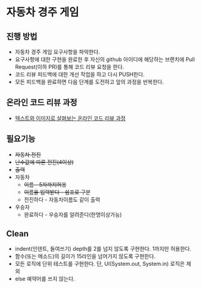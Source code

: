 
# 자동차 경주 게임
## 진행 방법
* 자동차 경주 게임 요구사항을 파악한다.
* 요구사항에 대한 구현을 완료한 후 자신의 github 아이디에 해당하는 브랜치에 Pull Request(이하 PR)를 통해 코드 리뷰 요청을 한다.
* 코드 리뷰 피드백에 대한 개선 작업을 하고 다시 PUSH한다.
* 모든 피드백을 완료하면 다음 단계를 도전하고 앞의 과정을 반복한다.

## 온라인 코드 리뷰 과정
* [텍스트와 이미지로 살펴보는 온라인 코드 리뷰 과정](https://github.com/next-step/nextstep-docs/tree/master/codereview)

## 필요기능
* ~~자동차 전진~~
* ~~난수값에 따른 전진(4이상)~~
* ~~출력~~
* 자동차
    * ~~이름 - 5자까지허용~~
    * ~~이름을 입력받다 - 쉼표로 구분~~
    * 전진하다 - 자동차이름도 같이 출력
* 우승자
    * 완료하다 - 우승자를 알려준다(한명이상가능)

## Clean
* indent(인덴트, 들여쓰기) depth를 2를 넘지 않도록 구현한다. 1까지만 허용한다.
* 함수(또는 메소드)의 길이가 15라인을 넘어가지 않도록 구현한다.
* 모든 로직에 단위 테스트를 구현한다. 단, UI(System.out, System.in) 로직은 제외
* else 예약어를 쓰지 않는다.
